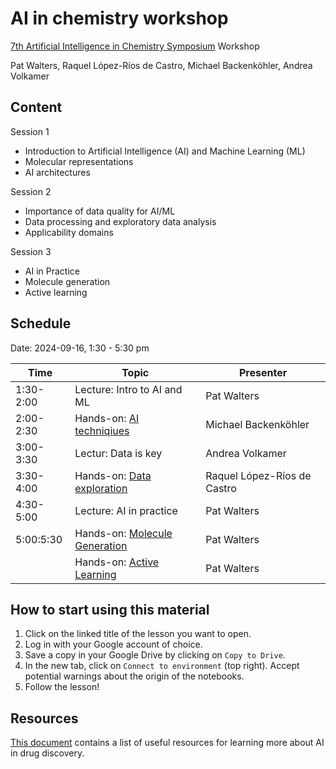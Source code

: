 # AI in chemistry workshop

[7th Artificial Intelligence in Chemistry Symposium](https://www.rscbmcs.org/events/aichem7/) Workshop

Pat Walters, Raquel López-Ríos de Castro, Michael Backenköhler, Andrea Volkamer

## Content

Session 1
* Introduction to Artificial Intelligence (AI) and Machine Learning (ML)
* Molecular representations
* AI architectures

Session 2
* Importance of data quality for AI/ML
* Data processing and exploratory data analysis
* Applicability domains

Session 3
* AI in Practice
* Molecule generation
* Active learning

## Schedule

Date: 2024-09-16, 1:30 - 5:30 pm


| Time      | Topic                           | Presenter                   |
| ----------| ------------------------------- | --------------------------- |
| 1:30-2:00 | Lecture: Intro to AI and ML     | Pat Walters                 |
| 2:00-2:30 | Hands-on: [AI techniqiues][1]    | Michael Backenköhler        |
| 3:00-3:30 | Lectur: Data is key             | Andrea Volkamer             |
| 3:30-4:00 | Hands-on: [Data exploration][2] | Raquel López-Ríos de Castro |
| 4:30-5:00 | Lecture: AI in practice         | Pat Walters                 |
| 5:00:5:30 | Hands-on: [Molecule Generation][3]   | Pat Walters                 |
|           | Hands-on: [Active Learning][4]   | Pat Walters                 |

<!-- TODO: Update colab links -->

[1]: https://colab.research.google.com/github/PatWalters/test/blob/main/jupyter_test.ipynb
[2]: https://colab.research.google.com/github/PatWalters/test/blob/main/jupyter_test.ipynb
[3]: https://colab.research.google.com/github/volkamerlab/ai_in_chemistry_workshop/blob/main/Session_3/SMILES_RNN.ipynb
[4]: https://colab.research.google.com/github/volkamerlab/ai_in_chemistry_workshop/blob/main/Session_3/active_regression.ipynb

## How to start using this material

1. Click on the linked title of the lesson you want to open.
2. Log in with your Google account of choice.
3. Save a copy in your Google Drive by clicking on `Copy to Drive`.
4. In the new tab, click on `Connect to environment` (top right). Accept potential warnings about the origin of the notebooks.
5. Follow the lesson!

## Resources
[This document](https://github.com/volkamerlab/ai_in_chemistry_workshop/blob/main/resources.md) contains a list of useful resources for learning more about AI in drug discovery.
